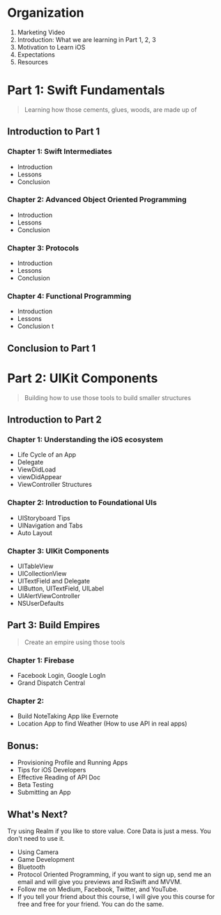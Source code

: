 # Organization
 1. Marketing Video
 2. Introduction: What we are learning in Part 1, 2, 3  
 3. Motivation to Learn iOS
 4. Expectations
 5. Resources

# Part 1: Swift Fundamentals
> Learning how those cements, glues, woods, are made up of

## Introduction to Part 1
### Chapter 1: Swift Intermediates
 - Introduction
 - Lessons
 - Conclusion

### Chapter 2: Advanced Object Oriented Programming
 - Introduction
 - Lessons
 - Conclusion

###  Chapter 3: Protocols
 - Introduction
 - Lessons
 - Conclusion
### Chapter 4: Functional Programming
 - Introduction
 - Lessons
 - Conclusion t

##  Conclusion to Part 1

# Part 2: UIKit Components
> Building how to use those tools to build smaller structures


## Introduction to Part 2
### Chapter 1: Understanding the iOS ecosystem
 - Life Cycle of an App
 - Delegate
 - ViewDidLoad
 - viewDidAppear
 - ViewController Structures


### Chapter 2: Introduction to Foundational UIs
 - UIStoryboard Tips
 - UINavigation and Tabs
 - Auto Layout

### Chapter 3: UIKit Components  
 - UITableView
 - UICollectionView  
 - UITextField and Delegate
 - UIButton, UITextField, UILabel
 - UIAlertViewController
 - NSUserDefaults


## Part 3: Build Empires
> Create an empire using those tools

### Chapter 1: Firebase
 - Facebook Login, Google LogIn
 - Grand Dispatch Central

### Chapter 2:
- Build NoteTaking App like Evernote
- Location App to find Weather (How to use API in real apps)

## Bonus:
- Provisioning Profile and Running Apps
- Tips for iOS Developers
- Effective Reading of API Doc
- Beta Testing
- Submitting an App

## What's Next?
Try using Realm if you like to store value. Core Data is just a mess. You don't need to use it.
 - Using Camera
 - Game Development
 - Bluetooth
 - Protocol Oriented Programming, if you want to sign up, send me an email and will give you previews and RxSwift and MVVM.
 - Follow me on Medium, Facebook, Twitter, and YouTube.
 - If you tell your friend about this course, I will give you this course for free and free for your friend. You can do the same.
